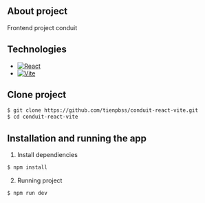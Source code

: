 ## About project 
Frontend project conduit

## Technologies
* [![React][React.js]][React-url]
* [![Vite][Vite.js]][Vite-url]

## Clone project 
```bash
$ git clone https://github.com/tienpbss/conduit-react-vite.git
$ cd conduit-react-vite
```
## Installation and running the app
1. Install dependiencies 
```bash
$ npm install
```
2. Running project
```bash
$ npm run dev
```

[React.js]: https://img.shields.io/badge/React-20232A?style=for-the-badge&logo=react&logoColor=61DAFB
[React-url]: https://reactjs.org/

[Vite.js]: https://img.shields.io/badge/vite-%23646CFF.svg?style=for-the-badge&logo=vite&logoColor=white
[Vite-url]: https://vitejs.dev/